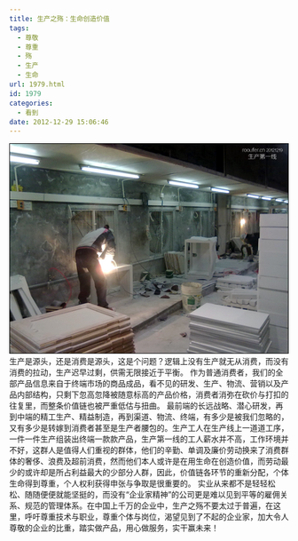 ```yaml
---
title: 生产之殇：生命创造价值
tags:
  - 尊敬
  - 尊重
  - 殇
  - 生产
  - 生命
url: 1979.html
id: 1979
categories:
  - 看到
date: 2012-12-29 15:06:46
---
```


[![](/images/uploads/2012/12/生产第一线.jpg "生产第一线")](/images/uploads/2012/12/生产第一线.jpg) 生产是源头，还是消费是源头，这是个问题？逻辑上没有生产就无从消费，而没有消费的拉动，生产迟早过剩，供需无限接近于平衡。 作为普通消费者，我们的全部产品信息来自于终端市场的商品成品，看不见的研发、生产、物流、营销以及产品内部结构，只剩下忽高忽降被随意标高的产品价格，消费者消弥在砍价与打扣的往复里，而整条价值链也被严重低估与扭曲。 最前端的长远战略、潜心研发，再到中端的精工生产、精益制造，再到渠道、物流、终端，有多少是被我们忽略的，又有多少是转嫁到消费者甚至是生产者腰包的。生产工人在生产线上一道道工序，一件一件生产组装出终端一款款产品，生产第一线的工人薪水并不高，工作环境并不好，这群人是值得人们重视的群体，他们的辛勤、单调及廉价劳动换来了消费群体的奢侈、浪费及超前消费，然而他们本人或许是在用生命在创造价值，而劳动最少的或许却是所占利益最大的少部分人群，因此，价值链各环节的重新分配，个体生命得到尊重，个人权利获得申张与争取是很重要的。 实业从来都不是轻轻松松、随随便便就能坚挺的，而没有“企业家精神”的公司更是难以见到平等的雇佣关系、规范的管理体系。在中国上千万的企业中，生产之殇不要太过于普遍，在这里，呼吁尊重技术与职业，尊重个体与岗位，渴望见到了不起的企业家，加大令人尊敬的企业的比重，踏实做产品，用心做服务，实干赢未来！